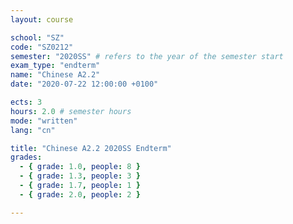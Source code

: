 ```yaml
---
layout: course

school: "SZ"
code: "SZ0212"
semester: "2020SS" # refers to the year of the semester start
exam_type: "endterm"
name: "Chinese A2.2"
date: "2020-07-22 12:00:00 +0100"

ects: 3
hours: 2.0 # semester hours
mode: "written"
lang: "cn"

title: "Chinese A2.2 2020SS Endterm"
grades:
  - { grade: 1.0, people: 8 }
  - { grade: 1.3, people: 3 }
  - { grade: 1.7, people: 1 }
  - { grade: 2.0, people: 2 }

---
```



